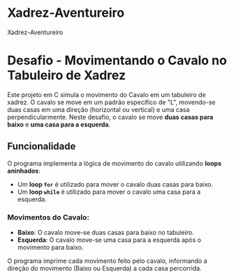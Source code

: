 # Xadrez-Aventureiro
Xadrez-Aventureiro
# Desafio - Movimentando o Cavalo no Tabuleiro de Xadrez

Este projeto em C simula o movimento do Cavalo em um tabuleiro de xadrez. O cavalo se move em um padrão específico de "L", movendo-se duas casas em uma direção (horizontal ou vertical) e uma casa perpendicularmente. Neste desafio, o cavalo se move **duas casas para baixo** e **uma casa para a esquerda**.

## Funcionalidade

O programa implementa a lógica de movimento do cavalo utilizando **loops aninhados**:
- Um **loop `for`** é utilizado para mover o cavalo duas casas para baixo.
- Um **loop `while`** é utilizado para mover o cavalo uma casa para a esquerda.

### Movimentos do Cavalo:

- **Baixo**: O cavalo move-se duas casas para baixo no tabuleiro.
- **Esquerda**: O cavalo move-se uma casa para a esquerda após o movimento para baixo.

O programa imprime cada movimento feito pelo cavalo, informando a direção do movimento (Baixo ou Esquerda) a cada casa percorrida.

